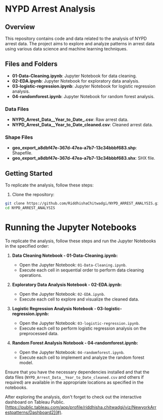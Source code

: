 
# NYPD Arrest Analysis

## Overview

This repository contains code and data related to the analysis of NYPD arrest data. The project aims to explore and analyze patterns in arrest data using various data science and machine learning techniques.

## Files and Folders

- **01-Data-Cleaning.ipynb**: Jupyter Notebook for data cleaning.
- **02-EDA.ipynb**: Jupyter Notebook for exploratory data analysis.
- **03-logistic-regression.ipynb**: Jupyter Notebook for logistic regression analysis.
- **04-randomforest.ipynb**: Jupyter Notebook for random forest analysis.

### Data Files

- **NYPD_Arrest_Data__Year_to_Date_.csv**: Raw arrest data.
- **NYPD_Arrest_Data__Year_to_Date_cleaned.csv**: Cleaned arrest data.

### Shape Files

- **geo_export_a8dbf47e-367d-47ea-a7b7-13c34bbbf683.shp**: Shapefile.
- **geo_export_a8dbf47e-367d-47ea-a7b7-13c34bbbf683.shx**: SHX file.

## Getting Started

To replicate the analysis, follow these steps:

1. Clone the repository:

```bash
git clone https://github.com/RiddhishaChitwadgi/NYPD_ARREST_ANALYSIS.git
cd NYPD_ARREST_ANALYSIS
```
# Running the Jupyter Notebooks

To replicate the analysis, follow these steps and run the Jupyter Notebooks in the specified order:

1. **Data Cleaning Notebook - 01-Data-Cleaning.ipynb:**
   - Open the Jupyter Notebook: `01-Data-Cleaning.ipynb`.
   - Execute each cell in sequential order to perform data cleaning operations.

2. **Exploratory Data Analysis Notebook - 02-EDA.ipynb:**
   - Open the Jupyter Notebook: `02-EDA.ipynb`.
   - Execute each cell to explore and visualize the cleaned data.

3. **Logistic Regression Analysis Notebook - 03-logistic-regression.ipynb:**
   - Open the Jupyter Notebook: `03-logistic-regression.ipynb`.
   - Execute each cell to perform logistic regression analysis on the preprocessed data.

4. **Random Forest Analysis Notebook - 04-randomforest.ipynb:**
   - Open the Jupyter Notebook: `04-randomforest.ipynb`.
   - Execute each cell to implement and analyze the random forest model.

Ensure that you have the necessary dependencies installed and that the data files (`NYPD_Arrest_Data__Year_to_Date_cleaned.csv` and others if required) are available in the appropriate locations as specified in the notebooks.

After exploring the analysis, don't forget to check out the interactive dashboard on Tableau Public. [https://public.tableau.com/app/profile/riddhisha.chitwadgi/viz/NewyorkArrestpatterns/Dashboard2](#).


